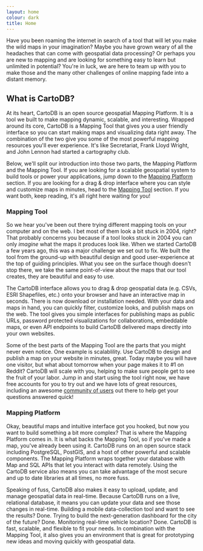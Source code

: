 ```yaml
---
layout: home
colour: dark
title: Home
---
```


Have you been roaming the internet in search of a tool that will let you make the wild maps in your imagination? Maybe you have grown weary of all the headaches that can come with geospatial data processing? Or perhaps you are new to mapping and are looking for something easy to learn but unlimited in potential? You're in luck, we are here to team up with you to make those and the many other challenges of online mapping fade into a distant memory. 

## What is CartoDB?

At its heart, CartoDB is an open source geospatial Mapping Platform. It is a tool we built to make mapping dynamic, scalable, and interesting. Wrapped around its core, CartoDB is a Mapping Tool that gives you a user friendly interface so you can start making maps and visualizing data right away. The combination of the two give you some of the most powerful mapping resources you'll ever experience. It's like Secretariat, Frank Lloyd Wright, and John Lennon had started a cartography club. 

Below, we'll split our introduction into those two parts, the Mapping Platform and the Mapping Tool. If you are looking for a scalable geospatial system to build tools or power your applications, jump down to the [Mapping Platform]() section. If you are looking for a drag & drop interface where you can style and customize maps in minutes, head to the [Mapping Tool]() section. If you want both, keep reading, it's all right here waiting for you!

### Mapping Tool

So we hear you've been out there trying different mapping tools on your computer and on the web. I bet most of them look a bit stuck in 2004, right? That probably concerns you because if a tool looks stuck in 2004 you can only *imagine* what the maps it produces look like. When we started CartoDB a few years ago, this was a major challenge we set out to fix. We built the tool from the ground-up with beautiful design and good user-experience at the top of guiding principles. What you see on the surface though doesn't stop there, we take the same point-of-view about the maps that our tool creates, they are beautiful and easy to use. 

The CartoDB interface allows you to drag & drop geospatial data (e.g. CSVs, ESRI Shapefiles, etc.) onto your browser and have an interactive map in seconds. There is now download or installation needed. With your data and maps in hand, you can quickly filter, customize looks, and publish maps on the web. The tool gives you simple interfaces for publishing maps as public URLs, password protected visualizations for collaborations, embeddable maps, or even API endpoints to build CartoDB delivered maps directly into your own websites. 

Some of the best parts of the Mapping Tool are the parts that you might never even notice. One example is scalablility. Use CartoDB to design and publish a map on your website in minutes, great. Today maybe you will have one visitor, but what about tomorrow when your page makes it to #1 on Reddit? CartoDB will scale with you, helping to make sure people get to see the fruit of your labor. Jump in and start using the tool right now, we have free accounts for you to try out and we have lots of great resources, including an awesome [community of users](http://gis.stackexchange.com/questions/tagged/cartodb) out there to help get your questions answered quick!

### Mapping Platform

Okay, beautiful maps and intuitive interface got you hooked, but now you want to build something a bit more complex? That is where the Mapping Platform comes in. It is what backs the Mapping Tool, so if you've made a map, you've already been using it. CartoDB runs on an open source stack including PostgreSQL, PostGIS, and a host of other powerful and scalable components. The Mapping Platform wraps together your database with Map and SQL APIs that let you interact with data remotely. Using the CartoDB service also means you can take advantage of the most secure and up to date libraries at all times, no more fuss. 

Speaking of fuss, CartoDB also makes it easy to upload, update, and manage geospatial data in real-time. Because CartoDB runs on a live, relational database, it means you can update your data and see those changes in real-time. Building a mobile data-collection tool and want to see the results? Done. Trying to build the next-generation dashboard for the city of the future? Done. Monitoring real-time vehicle location? Done. CartoDB is fast, scalable, and flexible to fit your needs. In combination with the Mapping Tool, it also gives you an environment that is great for prototyping new ideas and moving quickly with geospatial data. 
